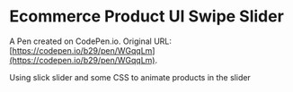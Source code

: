 # Ecommerce Product UI Swipe Slider

A Pen created on CodePen.io. Original URL: [https://codepen.io/b29/pen/WGqqLm](https://codepen.io/b29/pen/WGqqLm).

Using slick slider and some CSS to animate products in the slider